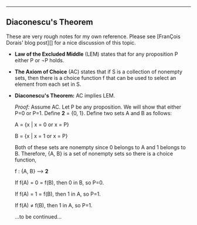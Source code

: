 ---------------------------------------------------------------------------------

## Diaconescu's Theorem

These are very rough notes for my own reference.  Please see
[Fran&#199;ois Dorais' blog post][] for a nice discussion of this topic.

+ **Law of the Excluded Middle** (LEM) states that for any proposition P
  either P or &not;P holds.

+ **The Axiom of Choice** (AC) states that if S is a collection of nonempty sets,
  then there is a choice function f that can be used to select an element from
  each set in S.

+ **Diaconescu's Theorem:** AC implies LEM.
  
  *Proof:*  Assume AC.  Let P be any proposition.  We will show that either P=0
  or P=1.  Define **2** = {0, 1}.  Define two sets A and B as follows:
   
  A = {x | x = 0 or x = P}

  B = {x | x = 1 or x = P}
   
  Both of these sets are nonempty since 0 belongs to A and 1 belongs to
  B. Therefore, {A, B} is a set of nonempty sets so there is a choice function, 
   
  f : {A, B} --> **2**
   
  If f(A) = 0 = f(B), then 0 in B, so P=0.

  If f(A) = 1 = f(B), then 1 in A, so P=1.

  If f(A) &ne; f(B), then 1 in A, so P=1.

  ...to be continued...

[Fran&#231;ois Dorais' blog post]: http://dorais.org/archives/1031
